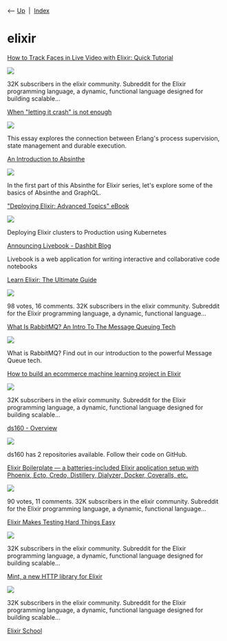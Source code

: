 <div class="nav">

⟵ [Up](index.html)  \|  [Index](index.html)

</div>

# elixir

<div class="cards">

<div class="card">

<div class="card-title">

[How to Track Faces in Live Video with Elixir: Quick
Tutorial](https://www.reddit.com/r/elixir/comments/1coraau/how_to_track_faces_in_live_video_with_elixir)

</div>

<div class="card-image">

[![](https://share.redd.it/preview/post/1coraau)](https://www.reddit.com/r/elixir/comments/1coraau/how_to_track_faces_in_live_video_with_elixir)

</div>

32K subscribers in the elixir community. Subreddit for the Elixir
programming language, a dynamic, functional language designed for
building scalable…

</div>

<div class="card">

<div class="card-title">

[When "letting it crash" is not
enough](https://flawless.dev/essays/when-letting-it-crash-is-not-enough)

</div>

<div class="card-image">

[![](https://flawless.dev/img/logo.webp)](https://flawless.dev/essays/when-letting-it-crash-is-not-enough)

</div>

This essay explores the connection between Erlang's process supervision,
state management and durable execution.

</div>

<div class="card">

<div class="card-title">

[An Introduction to
Absinthe](https://blog.appsignal.com/2023/05/16/an-introduction-to-absinthe-for-elixir.html)

</div>

<div class="card-image">

[![](https://ondemand.bannerbear.com/signedurl/Mn62mqoVbWvyB5wgQ1/image.jpg?modifications=W3sibmFtZSI6InRpdGxlIiwidGV4dCI6IkFuIEludHJvZHVjdGlvbiB0byBBYnNpbnRoZSJ9LHsibmFtZSI6ImltYWdlIiwiaW1hZ2VfdXJsIjoiaHR0cHM6Ly9hcHBzaWduYWwtbmV4dGpzLWJsb2ctbnlxcjZxY3I4LWFwcHNpZ25hbC52ZXJjZWwuYXBwL2ltYWdlcy9ibG9nLzIwMjMtMDUvYWJzaW50aGUtcDEuanBnIn0seyJuYW1lIjoiY2F0ZWdvcnlfbG9nbyIsImltYWdlX3VybCI6Imh0dHBzOi8vYXBwc2lnbmFsLW5leHRqcy1ibG9nLW55cXI2cWNyOC1hcHBzaWduYWwudmVyY2VsLmFwcC9pbWFnZXMvbG9nb3MvZWxpeGlyLWxvZ28ucG5nIn1d&s=e19e49d78cc31cd472f3d1b12cf69da0c835a838e42a4db02d4623349d7124a4)](https://blog.appsignal.com/2023/05/16/an-introduction-to-absinthe-for-elixir.html)

</div>

In the first part of this Absinthe for Elixir series, let's explore some
of the basics of Absinthe and GraphQL.

</div>

<div class="card">

<div class="card-title">

["Deploying Elixir: Advanced Topics"
eBook](https://dev.to/miguelcoba/deploying-elixir-advanced-topics-ebook-1moa)

</div>

<div class="card-image">

[![](https://dev-to-uploads.s3.amazonaws.com/uploads/articles/3otvb2z646ytpt1hl2rv.jpg)](https://dev.to/miguelcoba/deploying-elixir-advanced-topics-ebook-1moa)

</div>

Deploying Elixir clusters to Production using Kubernetes

</div>

<div class="card">

<div class="card-title">

[Announcing Livebook - Dashbit
Blog](https://dashbit.co/blog/announcing-livebook?new=1)

</div>

Livebook is a web application for writing interactive and collaborative
code notebooks

</div>

<div class="card">

<div class="card-title">

[Learn Elixir: The Ultimate
Guide](https://www.reddit.com/r/elixir/comments/gnbudp/learn_elixir_the_ultimate_guide)

</div>

<div class="card-image">

[![](https://share.redd.it/preview/post/gnbudp)](https://www.reddit.com/r/elixir/comments/gnbudp/learn_elixir_the_ultimate_guide)

</div>

98 votes, 16 comments. 32K subscribers in the elixir community.
Subreddit for the Elixir programming language, a dynamic, functional
language…

</div>

<div class="card">

<div class="card-title">

[What Is RabbitMQ? An Intro To The Message Queuing
Tech](https://www.erlang-solutions.com/blog/an-introduction-to-rabbitmq-what-is-rabbitmq.html)

</div>

<div class="card-image">

[![](https://seventhstate.io/wp-content/uploads/2024/02/what-is-rabbitmq.jpg)](https://www.erlang-solutions.com/blog/an-introduction-to-rabbitmq-what-is-rabbitmq.html)

</div>

What is RabbitMQ? Find out in our introduction to the powerful Message
Queue tech.

</div>

<div class="card">

<div class="card-title">

[How to build an ecommerce machine learning project in
Elixir](https://www.reddit.com/r/elixir/comments/dm0x6y/how_to_build_an_ecommerce_machine_learning)

</div>

<div class="card-image">

[![](https://share.redd.it/preview/post/dm0x6y)](https://www.reddit.com/r/elixir/comments/dm0x6y/how_to_build_an_ecommerce_machine_learning)

</div>

32K subscribers in the elixir community. Subreddit for the Elixir
programming language, a dynamic, functional language designed for
building scalable…

</div>

<div class="card">

<div class="card-title">

[ds160 -
Overview](https://schneider.dev/blog/elixir-phoenix-absinthe-graphql-react-apollo-absurdly-deep-dive)

</div>

<div class="card-image">

[![](https://avatars.githubusercontent.com/u/73933643?v=4?s=400)](https://schneider.dev/blog/elixir-phoenix-absinthe-graphql-react-apollo-absurdly-deep-dive)

</div>

ds160 has 2 repositories available. Follow their code on GitHub.

</div>

<div class="card">

<div class="card-title">

[Elixir Boilerplate — a batteries-included Elixir application setup with
Phoenix, Ecto, Credo, Distillery, Dialyzer, Docker, Coveralls,
etc.](https://www.reddit.com/r/elixir/comments/b9bq9u/elixir_boilerplate_a_batteriesincluded_elixir)

</div>

<div class="card-image">

[![](https://share.redd.it/preview/post/b9bq9u)](https://www.reddit.com/r/elixir/comments/b9bq9u/elixir_boilerplate_a_batteriesincluded_elixir)

</div>

90 votes, 11 comments. 32K subscribers in the elixir community.
Subreddit for the Elixir programming language, a dynamic, functional
language…

</div>

<div class="card">

<div class="card-title">

[Elixir Makes Testing Hard Things
Easy](https://www.reddit.com/r/elixir/comments/by56sb/elixir_makes_testing_hard_things_easy)

</div>

<div class="card-image">

[![](https://i.redd.it/o0h58lzmax6a1.png)](https://www.reddit.com/r/elixir/comments/by56sb/elixir_makes_testing_hard_things_easy)

</div>

32K subscribers in the elixir community. Subreddit for the Elixir
programming language, a dynamic, functional language designed for
building scalable…

</div>

<div class="card">

<div class="card-title">

[Mint, a new HTTP library for
Elixir](https://www.reddit.com/r/elixir/comments/auokwp/mint_a_new_http_library_for_elixir)

</div>

<div class="card-image">

[![](https://i.redd.it/o0h58lzmax6a1.png)](https://www.reddit.com/r/elixir/comments/auokwp/mint_a_new_http_library_for_elixir)

</div>

32K subscribers in the elixir community. Subreddit for the Elixir
programming language, a dynamic, functional language designed for
building scalable…

</div>

<div class="card">

<div class="card-title">

[Elixir School](https://elixirschool.com/en)

</div>

</div>

</div>

